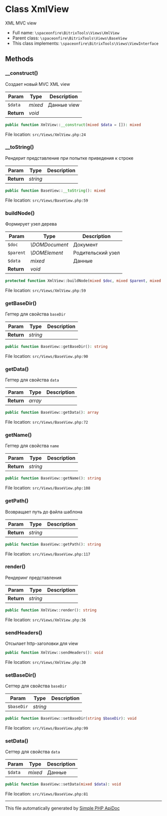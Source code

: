 # Class XmlView

XML MVC view

-   Full name: `\spaceonfire\BitrixTools\Views\XmlView`
-   Parent class: `\spaceonfire\BitrixTools\Views\BaseView`
-   This class implements: `\spaceonfire\BitrixTools\Views\ViewInterface`

## Methods

### \_\_construct()

Создает новый MVC XML view

| Param      | Type    | Description |
| ---------- | ------- | ----------- |
| `$data`    | _mixed_ | Данные view |
| **Return** | _void_  |             |

```php
public function XmlView::__construct(mixed $data = []): mixed
```

File location: `src/Views/XmlView.php:24`

### \_\_toString()

Рендерит представление при попытке приведения к строке

| Param      | Type     | Description |
| ---------- | -------- | ----------- |
| **Return** | _string_ |             |

```php
public function BaseView::__toString(): mixed
```

File location: `src/Views/BaseView.php:59`

### buildNode()

Формирует узел дерева

| Param      | Type           | Description       |
| ---------- | -------------- | ----------------- |
| `$doc`     | _\DOMDocument_ | Документ          |
| `$parent`  | _\DOMElement_  | Родительский узел |
| `$data`    | _mixed_        | Данные            |
| **Return** | _void_         |                   |

```php
protected function XmlView::buildNode(mixed $doc, mixed $parent, mixed $data): void
```

File location: `src/Views/XmlView.php:59`

### getBaseDir()

Геттер для свойства `baseDir`

| Param      | Type     | Description |
| ---------- | -------- | ----------- |
| **Return** | _string_ |             |

```php
public function BaseView::getBaseDir(): string
```

File location: `src/Views/BaseView.php:90`

### getData()

Геттер для свойства `data`

| Param      | Type    | Description |
| ---------- | ------- | ----------- |
| **Return** | _array_ |             |

```php
public function BaseView::getData(): array
```

File location: `src/Views/BaseView.php:72`

### getName()

Геттер для свойства `name`

| Param      | Type     | Description |
| ---------- | -------- | ----------- |
| **Return** | _string_ |             |

```php
public function BaseView::getName(): string
```

File location: `src/Views/BaseView.php:108`

### getPath()

Возвращает путь до файла шаблона

| Param      | Type     | Description |
| ---------- | -------- | ----------- |
| **Return** | _string_ |             |

```php
public function BaseView::getPath(): string
```

File location: `src/Views/BaseView.php:117`

### render()

Рендеринг представления

| Param      | Type     | Description |
| ---------- | -------- | ----------- |
| **Return** | _string_ |             |

```php
public function XmlView::render(): string
```

File location: `src/Views/XmlView.php:36`

### sendHeaders()

Отсылает http-заголовки для view

```php
public function XmlView::sendHeaders(): void
```

File location: `src/Views/XmlView.php:30`

### setBaseDir()

Сеттер для свойства `baseDir`

| Param      | Type     | Description |
| ---------- | -------- | ----------- |
| `$baseDir` | _string_ |             |

```php
public function BaseView::setBaseDir(string $baseDir): void
```

File location: `src/Views/BaseView.php:99`

### setData()

Сеттер для свойства `data`

| Param   | Type    | Description |
| ------- | ------- | ----------- |
| `$data` | _mixed_ | Данные      |

```php
public function BaseView::setData(mixed $data): void
```

File location: `src/Views/BaseView.php:81`

---

This file automatically generated by [Simple PHP ApiDoc](https://github.com/spaceonfire/simple-php-apidoc)
